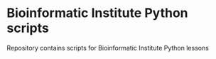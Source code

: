 # Bioinformatic Institute Python scripts

Repository contains scripts for Bioinformatic Institute Python lessons

